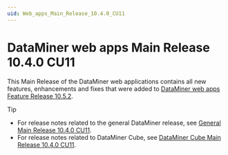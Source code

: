```yaml
---
uid: Web_apps_Main_Release_10.4.0_CU11
---
```


# DataMiner web apps Main Release 10.4.0 CU11

This Main Release of the DataMiner web applications contains all new features, enhancements and fixes that were added to [DataMiner web apps Feature Release 10.5.2](xref:Web_apps_Feature_Release_10.5.2).

> [!TIP]
>
> - For release notes related to the general DataMiner release, see [General Main Release 10.4.0 CU11](xref:General_Main_Release_10.4.0_CU11).
> - For release notes related to DataMiner Cube, see [DataMiner Cube Main Release 10.4.0 CU11](xref:Cube_Main_Release_10.4.0_CU11).
